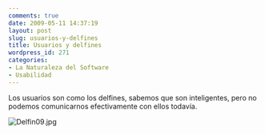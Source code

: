 ```yaml
---
comments: true
date: 2009-05-11 14:37:19
layout: post
slug: usuarios-y-delfines
title: Usuarios y delfines
wordpress_id: 271
categories:
- La Naturaleza del Software
- Usabilidad
---
```


Los usuarios son como los delfines, sabemos que son inteligentes, pero no podemos comunicarnos efectivamente con ellos todavía.  
  
![Delfin09.jpg](/images/Delfin09.jpg)

